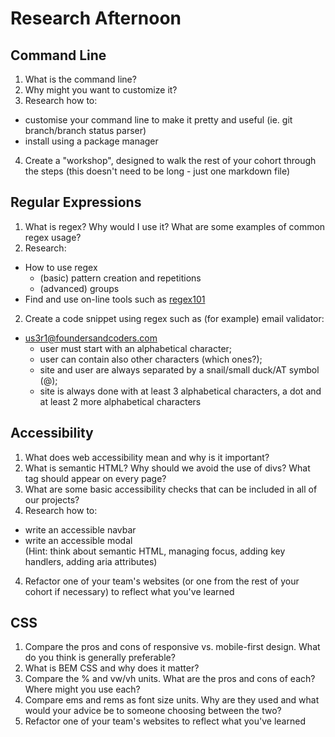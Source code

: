 # Research Afternoon

## Command Line
1. What is the command line?
2. Why might you want to customize it?
3. Research how to:
  + customise your command line to make it pretty and useful (ie. git branch/branch status parser)
  + install using a package manager
4. Create a "workshop", designed to walk the rest of your cohort through the steps (this doesn't need to be long - just one markdown file)

## Regular Expressions
1. What is regex? Why would I use it? What are some examples of common regex usage?
2. Research:
  + How to use regex
    + (basic) pattern creation and repetitions
    + (advanced) groups
  + Find and use on-line tools such as [regex101](https://regex101.com/)
2. Create a code snippet using regex such as (for example) email validator:
+ us3r1@foundersandcoders.com
  + user must start with an alphabetical character;
  + user can contain also other characters (which ones?);
  + site and user are always separated by a snail/small duck/AT symbol (@);
  + site is always done with at least 3 alphabetical characters, a dot and at least 2 more alphabetical characters

## Accessibility
1. What does web accessibility mean and why is it important?
2. What is semantic HTML? Why should we avoid the use of divs? What tag should appear on every page?
2. What are some basic accessibility checks that can be included in all of our projects? 
3. Research how to:
  + write an accessible navbar
  + write an accessible modal  
  (Hint: think about semantic HTML, managing focus, adding key handlers, adding aria attributes)
4. Refactor one of your team's websites (or one from the rest of your cohort if necessary) to reflect what you've learned

## CSS
1. Compare the pros and cons of responsive vs. mobile-first design. What do you think is generally preferable?
2. What is BEM CSS and why does it matter?
3. Compare the % and vw/vh units. What are the pros and cons of each? Where might you use each?
4. Compare ems and rems as font size units. Why are they used and what would your advice be to someone choosing between the two?
5. Refactor one of your team's websites to reflect what you've learned

